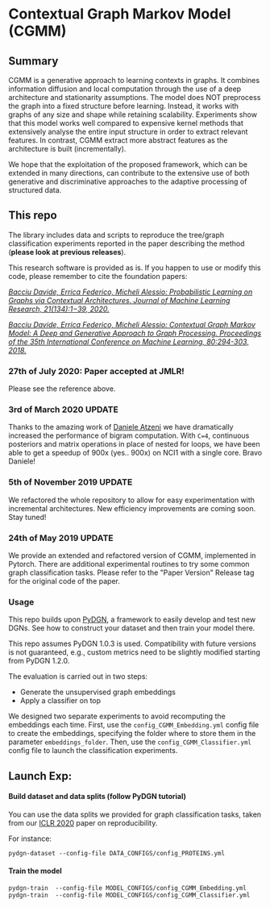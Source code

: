 # Contextual Graph Markov Model (CGMM)

## Summary
CGMM is a generative approach to learning contexts in graphs. It combines information diffusion and local computation through the use of a deep architecture and stationarity assumptions. The model does NOT preprocess the graph into a fixed structure before learning. Instead, it works with graphs of any size and shape while retaining scalability. Experiments show that this model works well compared to expensive kernel methods that extensively analyse the entire input structure in order to extract relevant features. In contrast, CGMM extract more abstract features as the architecture is built (incrementally). 

We hope that the exploitation of the proposed framework, which can be extended in many directions, can contribute to the extensive use of both generative and discriminative approaches to the adaptive processing of structured data.

## This repo
The library includes data and scripts to reproduce the tree/graph classification experiments reported in the paper describing the method (**please look at previous releases**).

This research software is provided as is. If you happen to use or modify this code, please remember to cite the foundation papers:

[*Bacciu Davide, Errica Federico, Micheli Alessio: Probabilistic Learning on Graphs via Contextual Architectures. Journal of Machine Learning Research, 21(134):1−39, 2020.*
](http://jmlr.org/papers/v21/19-470.html)

[*Bacciu Davide, Errica Federico, Micheli Alessio: Contextual Graph Markov Model: A Deep and Generative Approach to Graph Processing. Proceedings of the 35th International Conference on Machine Learning, 80:294-303, 2018.*
](http://proceedings.mlr.press/v80/bacciu18a.html)

### 27th of July 2020: Paper accepted at JMLR!
Please see the reference above.

### 3rd of March 2020 UPDATE

Thanks to the amazing work of [Daniele Atzeni](https://github.com/daniele-atzeni) we have dramatically increased the performance of bigram computation. With ``C=4``, continuous posteriors and matrix operations in place of nested for loops, we have been able to get a speedup of 900x (yes.. 900x) on NCI1 with a single core. Bravo Daniele!

### 5th of November 2019 UPDATE
We refactored the whole repository to allow for easy experimentation with incremental architectures. New efficiency improvements are coming soon. Stay tuned!

### 24th of May 2019 UPDATE
We provide an extended and refactored version of CGMM, implemented in Pytorch. There are additional experimental routines to try some common graph classification tasks. Please refer to the "Paper Version" Release tag for the original code of the paper.

### Usage

This repo builds upon [PyDGN](https://github.com/diningphil/PyDGN), a framework to easily develop and test new DGNs.
See how to construct your dataset and then train your model there.

This repo assumes PyDGN 1.0.3 is used. Compatibility with future versions is not guaranteed, e.g., custom metrics need to be slightly modified starting from PyDGN 1.2.0.

The evaluation is carried out in two steps:
- Generate the unsupervised graph embeddings
- Apply a classifier on top

We designed two separate experiments to avoid recomputing the embeddings each time. First, use the `config_CGMM_Embedding.yml` config file to create the embeddings,
specifying the folder where to store them in the parameter `embeddings_folder`. Then, use the `config_CGMM_Classifier.yml` config file to launch
the classification experiments.

## Launch Exp:

#### Build dataset and data splits (follow PyDGN tutorial)
You can use the data splits we provided for graph classification tasks, taken from our [ICLR 2020](https://arxiv.org/abs/1912.09893) paper on reproducibility.

For instance:

    pydgn-dataset --config-file DATA_CONFIGS/config_PROTEINS.yml

#### Train the model

    pydgn-train  --config-file MODEL_CONFIGS/config_CGMM_Embedding.yml 
    pydgn-train  --config-file MODEL_CONFIGS/config_CGMM_Classifier.yml 
